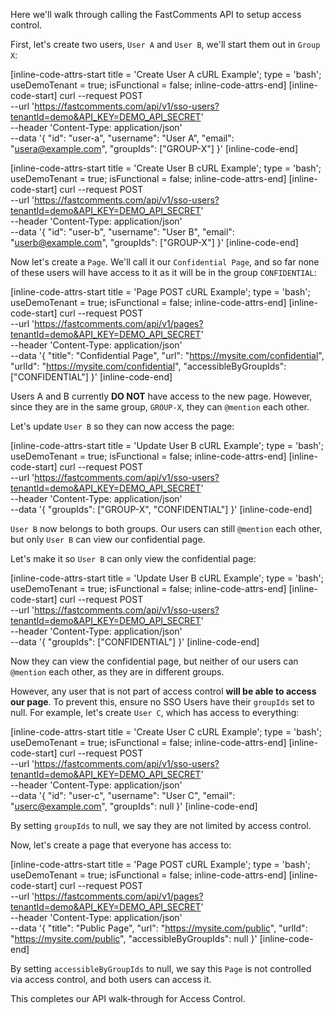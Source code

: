 Here we'll walk through calling the FastComments API to setup access control.

First, let's create two users, `User A` and `User B`, we'll start them out in `Group X`:

[inline-code-attrs-start title = 'Create User A cURL Example'; type = 'bash'; useDemoTenant = true; isFunctional = false; inline-code-attrs-end]
[inline-code-start]
curl --request POST \
  --url 'https://fastcomments.com/api/v1/sso-users?tenantId=demo&API_KEY=DEMO_API_SECRET' \
  --header 'Content-Type: application/json' \
  --data '{
	"id": "user-a",
	"username": "User A",
	"email": "usera@example.com",
    "groupIds": ["GROUP-X"]
}'
[inline-code-end]

[inline-code-attrs-start title = 'Create User B cURL Example'; type = 'bash'; useDemoTenant = true; isFunctional = false; inline-code-attrs-end]
[inline-code-start]
curl --request POST \
  --url 'https://fastcomments.com/api/v1/sso-users?tenantId=demo&API_KEY=DEMO_API_SECRET' \
  --header 'Content-Type: application/json' \
  --data '{
	"id": "user-b",
	"username": "User B",
	"email": "userb@example.com",
    "groupIds": ["GROUP-X"]
}'
[inline-code-end]

Now let's create a `Page`. We'll call it our `Confidential Page`, and so far none of these users will have access to it as it will
be in the group `CONFIDENTIAL`:

[inline-code-attrs-start title = 'Page POST cURL Example'; type = 'bash'; useDemoTenant = true; isFunctional = false; inline-code-attrs-end]
[inline-code-start]
curl --request POST \
  --url 'https://fastcomments.com/api/v1/pages?tenantId=demo&API_KEY=DEMO_API_SECRET' \
  --header 'Content-Type: application/json' \
  --data '{
	"title": "Confidential Page",
	"url": "https://mysite.com/confidential",
	"urlId": "https://mysite.com/confidential",
	"accessibleByGroupIds": ["CONFIDENTIAL"]
}'
[inline-code-end]

Users A and B currently **DO NOT** have access to the new page. However, since they are in the same group, `GROUP-X`, they can `@mention` each other.

Let's update `User B` so they can now access the page:

[inline-code-attrs-start title = 'Update User B cURL Example'; type = 'bash'; useDemoTenant = true; isFunctional = false; inline-code-attrs-end]
[inline-code-start]
curl --request POST \
  --url 'https://fastcomments.com/api/v1/sso-users?tenantId=demo&API_KEY=DEMO_API_SECRET' \
  --header 'Content-Type: application/json' \
  --data '{
    "groupIds": ["GROUP-X", "CONFIDENTIAL"]
}'
[inline-code-end]

`User B` now belongs to both groups. Our users can still `@mention` each other, but only `User B` can view our confidential page.

Let's make it so `User B` can only view the confidential page:

[inline-code-attrs-start title = 'Update User B cURL Example'; type = 'bash'; useDemoTenant = true; isFunctional = false; inline-code-attrs-end]
[inline-code-start]
curl --request POST \
  --url 'https://fastcomments.com/api/v1/sso-users?tenantId=demo&API_KEY=DEMO_API_SECRET' \
  --header 'Content-Type: application/json' \
  --data '{
    "groupIds": ["CONFIDENTIAL"]
}'
[inline-code-end]

Now they can view the confidential page, but neither of our users can `@mention` each other, as they are in different groups.

However, any user that is not part of access control **will be able to access our page**. To prevent this, ensure no SSO Users have
their `groupIds` set to null. For example, let's create `User C`, which has access to everything:

[inline-code-attrs-start title = 'Create User C cURL Example'; type = 'bash'; useDemoTenant = true; isFunctional = false; inline-code-attrs-end]
[inline-code-start]
curl --request POST \
  --url 'https://fastcomments.com/api/v1/sso-users?tenantId=demo&API_KEY=DEMO_API_SECRET' \
  --header 'Content-Type: application/json' \
  --data '{
	"id": "user-c",
	"username": "User C",
	"email": "userc@example.com",
    "groupIds": null
}'
[inline-code-end]

By setting `groupIds` to null, we say they are not limited by access control.

Now, let's create a page that everyone has access to:

[inline-code-attrs-start title = 'Page POST cURL Example'; type = 'bash'; useDemoTenant = true; isFunctional = false; inline-code-attrs-end]
[inline-code-start]
curl --request POST \
  --url 'https://fastcomments.com/api/v1/pages?tenantId=demo&API_KEY=DEMO_API_SECRET' \
  --header 'Content-Type: application/json' \
  --data '{
	"title": "Public Page",
	"url": "https://mysite.com/public",
	"urlId": "https://mysite.com/public",
	"accessibleByGroupIds": null
}'
[inline-code-end]

By setting `accessibleByGroupIds` to null, we say this `Page` is not controlled via access control, and both users can access it.

This completes our API walk-through for Access Control.
